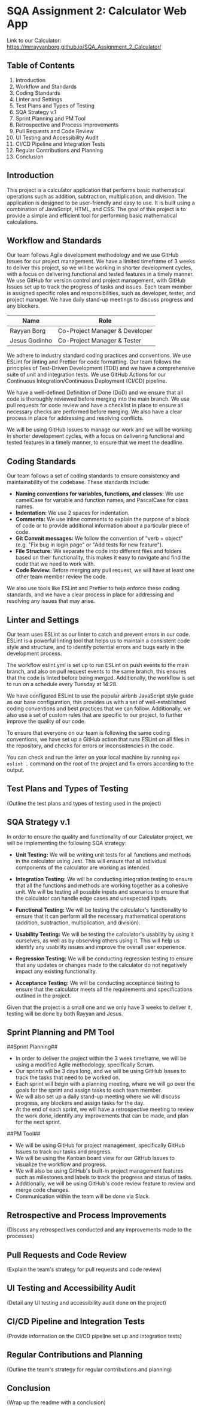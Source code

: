 # SQA Assignment 2: Calculator Web App #

Link to our Calculator: https://mrrayyanborg.github.io/SQA_Assignment_2_Calculator/

## Table of Contents ##
1. Introduction
2. Workflow and Standards
3. Coding Standards
4. Linter and Settings
5. Test Plans and Types of Testing
6. SQA Strategy v.1
7. Sprint Planning and PM Tool
8. Retrospective and Process Improvements
9. Pull Requests and Code Review
10. UI Testing and Accessibility Audit
11. CI/CD Pipeline and Integration Tests
12. Regular Contributions and Planning
13. Conclusion

Introduction
------------

This project is a calculator application that performs basic mathematical operations such as addition, subtraction, multiplication, and division. The application is designed to be user-friendly and easy to use. It is built using a combination of JavaScript, HTML, and CSS. The goal of this project is to provide a simple and efficient tool for performing basic mathematical calculations.

Workflow and Standards
----------------------

Our team follows Agile development methodology and we use GitHub Issues for our project management. We have a limited timeframe of 3 weeks to deliver this project, so we will be working in shorter development cycles, with a focus on delivering functional and tested features in a timely manner. We use GitHub for version control and project management, with GitHub Issues set up to track the progress of tasks and issues. Each team member is assigned specific roles and responsibilities, such as developer, tester, and project manager. We have daily stand-up meetings to discuss progress and any blockers.

| Name      | Role |
| ----------- | ----------- |
| Rayyan Borg      | Co-Project Manager & Developer       |
| Jesus Godinho    | Co-Project Manager & Tester            |

We adhere to industry standard coding practices and conventions. We use ESLint for linting and Prettier for code formatting. Our team follows the principles of Test-Driven Development (TDD) and we have a comprehensive suite of unit and integration tests. We use GitHub Actions for our Continuous Integration/Continuous Deployment (CI/CD) pipeline.

We have a well-defined Definition of Done (DoD) and we ensure that all code is thoroughly reviewed before merging into the main branch. We use pull requests for code review and have a checklist in place to ensure all necessary checks are performed before merging. We also have a clear process in place for addressing and resolving conflicts.

We will be using GitHub Issues to manage our work and we will be working in shorter development cycles, with a focus on delivering functional and tested features in a timely manner, to ensure that we meet the deadline.

Coding Standards
----------------

Our team follows a set of coding standards to ensure consistency and maintainability of the codebase. These standards include:

* **Naming conventions for variables, functions, and classes:** We use camelCase for variable and function names, and PascalCase for class names.
* **Indentation:** We use 2 spaces for indentation.
* **Comments:** We use inline comments to explain the purpose of a block of code or to provide additional information about a particular piece of code.
* **Git Commit messages:** We follow the convention of "verb + object" (e.g. "Fix bug in login page" or "Add tests for new feature").
* **File Structure:** We separate the code into different files and folders based on their functionality, this makes it easy to navigate and find the code that we need to work with.
* **Code Review:** Before merging any pull request, we will have at least one other team member review the code.

We also use tools like ESLint and Prettier to help enforce these coding standards, and we have a clear process in place for addressing and resolving any issues that may arise.

Linter and Settings
-------------------

Our team uses ESLint as our linter to catch and prevent errors in our code. ESLint is a powerful linting tool that helps us to maintain a consistent code style and structure, and to identify potential errors and bugs early in the development process.

The workflow eslint.yml is set up to run ESLint on push events to the main branch, and also on pull request events to the same branch, this ensures that the code is linted before being merged. Additionally, the workflow is set to run on a schedule every Tuesday at 14:28.

We have configured ESLint to use the popular airbnb JavaScript style guide as our base configuration, this provides us with a set of well-established coding conventions and best practices that we can follow. Additionally, we also use a set of custom rules that are specific to our project, to further improve the quality of our code.

To ensure that everyone on our team is following the same coding conventions, we have set up a GitHub action that runs ESLint on all files in the repository, and checks for errors or inconsistencies in the code.

You can check and run the linter on your local machine by running `npx eslint .` command on the root of the project and fix errors according to the output.

Test Plans and Types of Testing
-------------------------------

(Outline the test plans and types of testing used in the project)

SQA Strategy v.1
----------------

In order to ensure the quality and functionality of our Calculator project, we will be implementing the following SQA strategy:

* **Unit Testing:** We will be writing unit tests for all functions and methods in the calculator using Jest. This will ensure that all individual components of the calculator are working as intended.

* **Integration Testing:** We will be conducting integration testing to ensure that all the functions and methods are working together as a cohesive unit. We will be testing all possible inputs and scenarios to ensure that the calculator can handle edge cases and unexpected inputs.

* **Functional Testing:** We will be testing the calculator's functionality to ensure that it can perform all the necessary mathematical operations (addition, subtraction, multiplication, and division).

* **Usability Testing:** We will be testing the calculator's usability by using it ourselves, as well as by observing others using it. This will help us identify any usability issues and improve the overall user experience.

* **Regression Testing:** We will be conducting regression testing to ensure that any updates or changes made to the calculator do not negatively impact any existing functionality.

* **Acceptance Testing:** We will be conducting acceptance testing to ensure that the calculator meets all the requirements and specifications outlined in the project.

Given that the project is a small one and we only have 3 weeks to deliver it, testing will be done by both Rayyan and Jesus.

Sprint Planning and PM Tool
---------------------------

##Sprint Planning##
* In order to deliver the project within the 3 week timeframe, we will be using a modified Agile methodology, specifically Scrum.
* Our sprints will be 3 days long, and we will be using GitHub Issues to track the tasks that need to be worked on.
* Each sprint will begin with a planning meeting, where we will go over the goals for the sprint and assign tasks to each team member.
* We will also set up a daily stand-up meeting where we will discuss progress, any blockers and assign tasks for the day.
* At the end of each sprint, we will have a retrospective meeting to review the work done, identify any improvements that can be made, and plan for the next sprint.

##PM Tool##
* We will be using GitHub for project management, specifically GitHub Issues to track our tasks and progress.
* We will be using the Kanban board view for our GitHub Issues to visualize the workflow and progress.
* We will also be using GitHub's built-in project management features such as milestones and labels to track the progress and status of tasks.
* Additionally, we will be using GitHub's code review feature to review and merge code changes.
* Communication within the team will be done via Slack.

Retrospective and Process Improvements
--------------------------------------

(Discuss any retrospectives conducted and any improvements made to the processes)

Pull Requests and Code Review
-----------------------------

(Explain the team's strategy for pull requests and code review)

UI Testing and Accessibility Audit
----------------------------------

(Detail any UI testing and accessibility audit done on the project)

CI/CD Pipeline and Integration Tests
------------------------------------

(Provide information on the CI/CD pipeline set up and integration tests)

Regular Contributions and Planning
----------------------------------

(Outline the team's strategy for regular contributions and planning)

Conclusion
-------------------

(Wrap up the readme with a conclusion)
